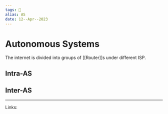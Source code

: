 ```yaml
---
tags: 🌱
alias: AS
date: 12--Apr--2023
---
```


# Autonomous Systems

The internet is divided into groups of [[Router]]s under different ISP.

## Intra-AS

## Inter-AS

---
Links: 